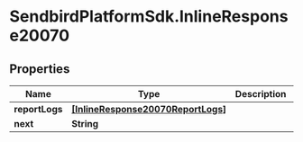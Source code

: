 # SendbirdPlatformSdk.InlineResponse20070

## Properties

Name | Type | Description | Notes
------------ | ------------- | ------------- | -------------
**reportLogs** | [**[InlineResponse20070ReportLogs]**](InlineResponse20070ReportLogs.md) |  | [optional] 
**next** | **String** |  | [optional] 


